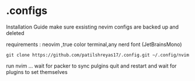 # .configs
Installation Guide
make sure exsisting nevim configs are backed up and deleted 

requirements : neovim ,true color terminal,any nerd font (JetBrainsMono)

    git clone https://github.com/patilshreyas17/.config.git ~/.config/nvim
    
run nvim ... wait for packer to sync pulgins
    quit and restart and wait for plugins to set themselves
 
